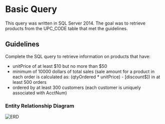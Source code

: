 # Basic Query 
This query was written in SQL Server 2014. The goal was to retrieve products from the UPC_CODE table that met the guidelines. 

## Guidelines
Complete the SQL query to retrieve information on products that have:
- unitPrice of at least $10 but no more than $50
- minimum of 10000 dollars of total sales (sale amount for a product in each order is calculated as: (qtyOrdered * unitPrice) - [discount$]) in at least 500 orders
- ordered by at least 300 customers (each customer is uniquely associated with AcctNum)


### Entity Relationship Diagram
![ERD](https://user-images.githubusercontent.com/68878624/146376097-42c98d76-d07a-4a42-b0c3-4cb3da3df0b9.png)
